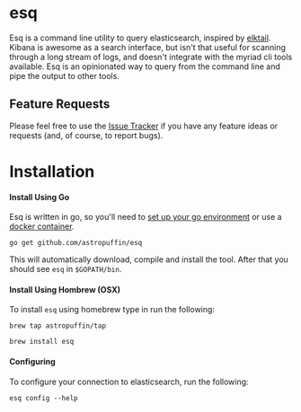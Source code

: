 # esq

Esq is a command line utility to query elasticsearch, inspired by [elktail](https://github.com/knes1/elktail). Kibana is awesome as a search interface, but isn't that useful for scanning through a long stream of logs, and doesn't integrate with the myriad cli tools available. Esq is an opinionated way to query from the command line and pipe the output to other tools.

## Feature Requests

Please feel free to use the [Issue Tracker](https://github.com/astropuffin/esq/issues) if you have any feature ideas or requests (and, of course, to report bugs).

# Installation

#### Install Using Go

Esq is written in go, so you'll need to [set up your go environment](https://golang.org/doc/install) or use a [docker container](https://hub.docker.com/r/library/golang).

`go get github.com/astropuffin/esq`

This will automatically download, compile and install the tool.
After that you should see `esq` in `$GOPATH/bin`.

#### Install Using Hombrew (OSX)

To install `esq` using homebrew type in run the following:

`brew tap astropuffin/tap`

`brew install esq`


#### Configuring

To configure your connection to elasticsearch, run the following:

`esq config --help`
